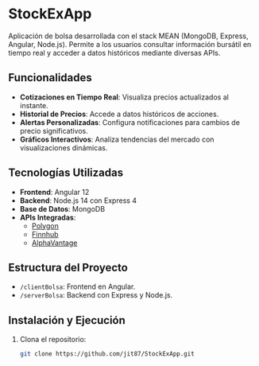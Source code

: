 # StockExApp

Aplicación de bolsa desarrollada con el stack MEAN (MongoDB, Express, Angular, Node.js). Permite a los usuarios consultar información bursátil en tiempo real y acceder a datos históricos mediante diversas APIs.

## Funcionalidades

- **Cotizaciones en Tiempo Real**: Visualiza precios actualizados al instante.
- **Historial de Precios**: Accede a datos históricos de acciones.
- **Alertas Personalizadas**: Configura notificaciones para cambios de precio significativos.
- **Gráficos Interactivos**: Analiza tendencias del mercado con visualizaciones dinámicas.

## Tecnologías Utilizadas

- **Frontend**: Angular 12
- **Backend**: Node.js 14 con Express 4
- **Base de Datos**: MongoDB
- **APIs Integradas**:
  - [Polygon](https://polygon.io/)
  - [Finnhub](https://finnhub.io/)
  - [AlphaVantage](https://www.alphavantage.co/)

## Estructura del Proyecto

- `/clientBolsa`: Frontend en Angular.
- `/serverBolsa`: Backend con Express y Node.js.

## Instalación y Ejecución

1. Clona el repositorio:
   ```bash
   git clone https://github.com/jit87/StockExApp.git
